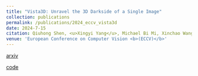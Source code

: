 ```yaml
---
title: "Vista3D: Unravel the 3D Darkside of a Single Image"
collection: publications
permalink: /publications/2024_eccv_vista3d
date: 2024-7-15
citation: Qiuhong Shen, <u>Xingyi Yang</u>, Michael Bi Mi, Xinchao Wang
venue: 'European Conference on Computer Vision <b>(ECCV)</b>'
---
```


[arxiv](https://arxiv.org/abs/2409.12193)


[code](https://github.com/florinshen/Vista3D)
